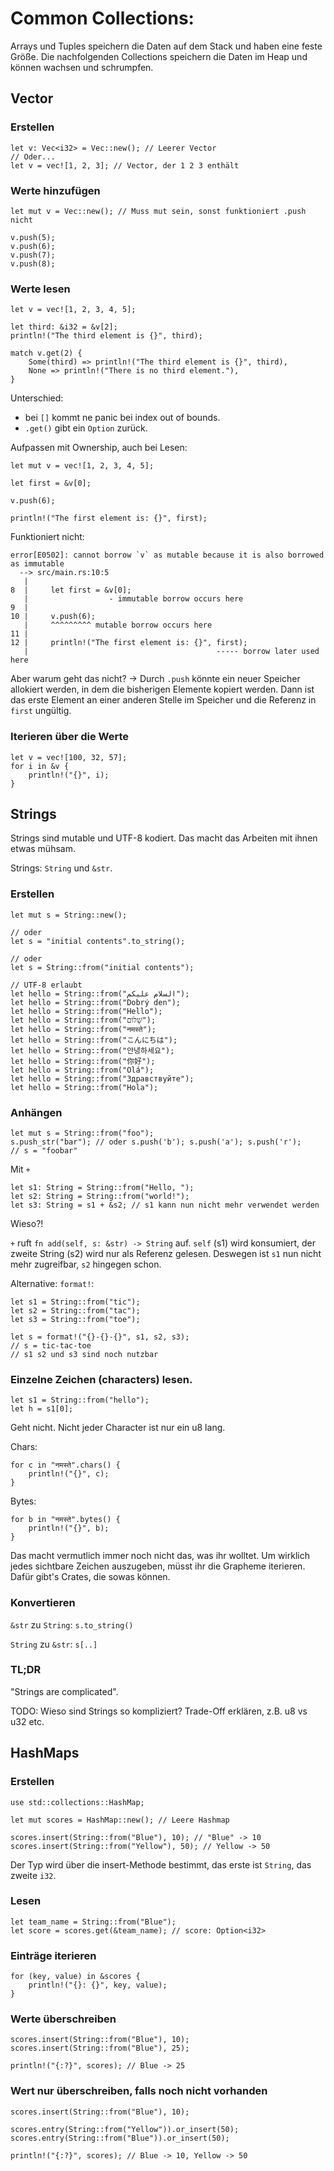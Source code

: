 # Common Collections:

Arrays und Tuples speichern die Daten auf dem Stack und haben eine feste Größe. Die nachfolgenden Collections
speichern die Daten im Heap und können wachsen und schrumpfen.

## Vector

### Erstellen
```
let v: Vec<i32> = Vec::new(); // Leerer Vector
// Oder...
let v = vec![1, 2, 3]; // Vector, der 1 2 3 enthält
```

### Werte hinzufügen
```
let mut v = Vec::new(); // Muss mut sein, sonst funktioniert .push nicht

v.push(5);
v.push(6);
v.push(7);
v.push(8);
```

### Werte lesen

```
let v = vec![1, 2, 3, 4, 5];

let third: &i32 = &v[2];
println!("The third element is {}", third);

match v.get(2) {
    Some(third) => println!("The third element is {}", third),
    None => println!("There is no third element."),
}
```

Unterschied: 
- bei `[]` kommt ne panic bei index out of bounds.
- `.get()` gibt ein `Option` zurück.

Aufpassen mit Ownership, auch bei Lesen:
```
let mut v = vec![1, 2, 3, 4, 5];

let first = &v[0];

v.push(6);

println!("The first element is: {}", first);
```

Funktioniert nicht:

```
error[E0502]: cannot borrow `v` as mutable because it is also borrowed as immutable
  --> src/main.rs:10:5
   |
8  |     let first = &v[0];
   |                  - immutable borrow occurs here
9  |
10 |     v.push(6);
   |     ^^^^^^^^^ mutable borrow occurs here
11 |
12 |     println!("The first element is: {}", first);
   |                                          ----- borrow later used here
```

Aber warum geht das nicht? -> Durch `.push` könnte ein neuer Speicher allokiert werden, in dem die bisherigen Elemente kopiert werden. Dann ist das erste Element an einer anderen Stelle im Speicher und die Referenz in `first` ungültig.

### Iterieren über die Werte
```
let v = vec![100, 32, 57];
for i in &v {
    println!("{}", i);
}
```

## Strings

Strings sind mutable und UTF-8 kodiert. Das macht das Arbeiten mit ihnen etwas mühsam.

Strings: `String` und `&str`.

### Erstellen

```
let mut s = String::new();

// oder
let s = "initial contents".to_string();

// oder
let s = String::from("initial contents");

// UTF-8 erlaubt
let hello = String::from("السلام عليكم");
let hello = String::from("Dobrý den");
let hello = String::from("Hello");
let hello = String::from("שָׁלוֹם");
let hello = String::from("नमस्ते");
let hello = String::from("こんにちは");
let hello = String::from("안녕하세요");
let hello = String::from("你好");
let hello = String::from("Olá");
let hello = String::from("Здравствуйте");
let hello = String::from("Hola");
```

### Anhängen

```
let mut s = String::from("foo");
s.push_str("bar"); // oder s.push('b'); s.push('a'); s.push('r');
// s = "foobar"
```

Mit `+`
```
let s1: String = String::from("Hello, ");
let s2: String = String::from("world!");
let s3: String = s1 + &s2; // s1 kann nun nicht mehr verwendet werden
```

Wieso?!

`+` ruft `fn add(self, s: &str) -> String` auf. `self` (s1) wird konsumiert, der zweite String (s2) wird nur als Referenz gelesen. Deswegen ist `s1` nun nicht mehr zugreifbar, `s2` hingegen schon.

Alternative:
`format!`:

```
let s1 = String::from("tic");
let s2 = String::from("tac");
let s3 = String::from("toe");

let s = format!("{}-{}-{}", s1, s2, s3);
// s = tic-tac-toe
// s1 s2 und s3 sind noch nutzbar
```

### Einzelne Zeichen (characters) lesen.

```
let s1 = String::from("hello");
let h = s1[0];
```
Geht nicht. Nicht jeder Character ist nur ein u8 lang.

Chars:
```
for c in "नमस्ते".chars() {
    println!("{}", c);
}
```

Bytes:
```
for b in "नमस्ते".bytes() {
    println!("{}", b);
}
```

Das macht vermutlich immer noch nicht das, was ihr wolltet. Um wirklich jedes sichtbare Zeichen auszugeben, müsst ihr die Grapheme iterieren. Dafür gibt's Crates, die sowas können.

### Konvertieren

`&str` zu `String`: `s.to_string()`

`String` zu `&str`: `s[..]`

### TL;DR
"Strings are complicated".

TODO: Wieso sind Strings so kompliziert? Trade-Off erklären, z.B. u8 vs u32 etc.

## HashMaps

### Erstellen

```
use std::collections::HashMap;

let mut scores = HashMap::new(); // Leere Hashmap

scores.insert(String::from("Blue"), 10); // "Blue" -> 10
scores.insert(String::from("Yellow"), 50); // Yellow -> 50
```

Der Typ wird über die insert-Methode bestimmt, das erste ist `String`, das zweite `i32`.

### Lesen

```
let team_name = String::from("Blue");
let score = scores.get(&team_name); // score: Option<i32>
```

### Einträge iterieren

```
for (key, value) in &scores {
    println!("{}: {}", key, value);
}
```

### Werte überschreiben

```
scores.insert(String::from("Blue"), 10);
scores.insert(String::from("Blue"), 25);

println!("{:?}", scores); // Blue -> 25
```

### Wert nur überschreiben, falls noch nicht vorhanden
```
scores.insert(String::from("Blue"), 10);

scores.entry(String::from("Yellow")).or_insert(50);
scores.entry(String::from("Blue")).or_insert(50);

println!("{:?}", scores); // Blue -> 10, Yellow -> 50
```
